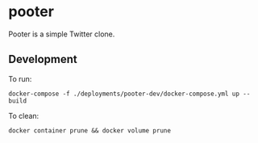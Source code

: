 # pooter

Pooter is a simple Twitter clone.

## Development

To run:

```
docker-compose -f ./deployments/pooter-dev/docker-compose.yml up --build
```

To clean:

```
docker container prune && docker volume prune
```

